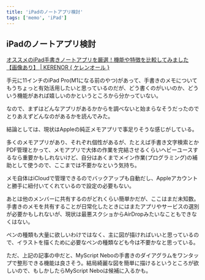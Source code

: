 ```yaml
---
title: 'iPadのノートアプリ検討'
tags: ['memo', 'iPad']
---
```


## iPadのノートアプリ検討

[オススメのiPad手書きノートアプリを厳選！機能や特徴を比較してみました【画像あり】 \| KERENOR \{ ケレンオール \}](https://www.kerenor.jp/note-memo-app-for-ipad/)

手元に11インチのiPad Pro(M1になる前のやつ)があって、手書きのメモについてもうちょっと有効活用したいと思っているのだが、どう書くのがいいのか、どういう機能があれば嬉しいのかというところから分かっていない。

なので、まずはどんなアプリがあるかからを調べないと始まらなそうだったのでとりあえずどんなのがあるかを読んでみた。

結論としては、現状はAppleの純正メモアプリで事足りそうな感じがしている。

多くのメモアプリがあり、それぞれ個性があるが、たとえば手書き文字検索とかPDF管理とかって、メモアプリで大体の作業を完結させるくらいヘビーユースするなら重要かもしれないけど、自分はあくまでメイン作業(プログラミング)の補助として使うので、ここまでは不要かなという気持ち。

メモ自体はiCloudで管理できるのでバックアップも自動だし、Appleアカウントと勝手に紐付いてくれているので設定の必要もない。

あとは他のメンバーに共有するのがどれくらい簡単かだが、ここはまだ未知数。手書きのメモを共有することが日常化したときにはまたアプリやサービスの選別が必要かもしれないが、現状は最悪スクショからAirDropみたいなこともできなくはない。

ペンの種類も大量に欲しいわけではなく、主に図が描ければいいと思っているので、イラストを描くために必要なペンの種類なども今は不要かなと思っている。

ただ、上記の記事の中だと、MyScript Neboの手書きのダイアグラムをワンタップで整形できる機能は良さそう。結局綺麗な図を簡単に描けるというところが欲しいので、もしかしたらMyScript Neboは候補に入るかも。
